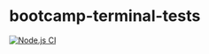 # bootcamp-terminal-tests

[![Node.js CI](https://github.com/Mxolisi-Tshezi/first_terminal_test/actions/workflows/node.js.yml/badge.svg)](https://github.com/Mxolisi-Tshezi/first_terminal_test/actions/workflows/node.js.yml)
